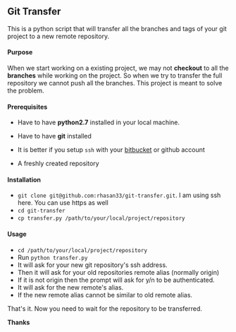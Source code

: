 ## Git Transfer
This is a python script that will transfer all the branches and tags of your git project to a new remote repository.

#### Purpose
When we start working on a existing project, we may not **checkout** to all the **branches** while working on the project. So when we try to transfer the full repository we cannot push all the branches. This project is meant to solve the problem.

#### Prerequisites
- Have to have **python2.7** installed in your local machine.
- Have to have **git** installed
- It is better if you setup ```ssh``` with your [bitbucket][69e33d05] or github account
- A freshly created repository

  [69e33d05]: https://bitbucket.org/ "bitbucket"

#### Installation
- ```git clone git@github.com:rhasan33/git-transfer.git```. I am using ssh here. You can use https as well
- ```cd git-transfer```
- ```cp transfer.py /path/to/your/local/project/repository```

#### Usage
- ```cd /path/to/your/local/project/repository```
- Run ```python transfer.py```
- It will ask for your new git repository's ssh address.
- Then it will ask for your old repositories remote alias (normally origin)
- If it is not origin then the prompt will ask for y/n to be authenticated.
- It will ask for the new remote's alias.
- If the new remote alias cannot be similar to old remote alias.

That's it. Now you need to wait for the repository to be transferred.

**Thanks**

